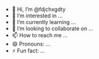 - 👋 Hi, I’m @fdjchxgdty
- 👀 I’m interested in ...
- 🌱 I’m currently learning ...
- 💞️ I’m looking to collaborate on ...
- 📫 How to reach me ...
- 😄 Pronouns: ...
- ⚡ Fun fact: ...

<!---
fdjchxgdty/fdjchxgdty is a ✨ special ✨ repository because its `README.md` (this file) appears on your GitHub profile.
You can click the Preview link to take a look at your changes.
--->
